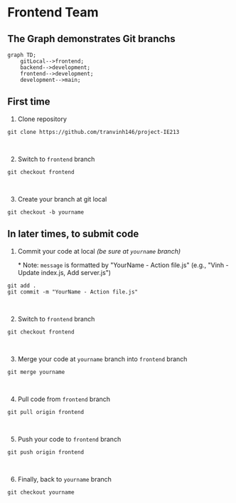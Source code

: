 # Frontend Team

## The Graph demonstrates Git branchs

```mermaid
graph TD;
    gitLocal-->frontend;
    backend-->development;
    frontend-->development;
    development-->main;
```

## First time

1. Clone repository

```
git clone https://github.com/tranvinh146/project-IE213
```
<br>

2. Switch to `frontend` branch

```
git checkout frontend
```

<br>

3. Create your branch at git local

```
git checkout -b yourname
```

## In later times, to submit code

1. Commit your code at local _(be sure at `yourname` branch)_

    \* Note: `message` is formatted by "YourName - Action file.js" (e.g., "Vinh - Update index.js, Add server.js")

```
git add .
git commit -m "YourName - Action file.js"
```
<br>

2. Switch to `frontend` branch

```
git checkout frontend
```
<br>

3. Merge your code at `yourname` branch into `frontend` branch

```
git merge yourname
```
<br>

4. Pull code from `frontend` branch

```
git pull origin frontend
```
<br>

5. Push your code to `frontend` branch

```
git push origin frontend
```
<br>

6. Finally, back to `yourname` branch

```
git checkout yourname
```
